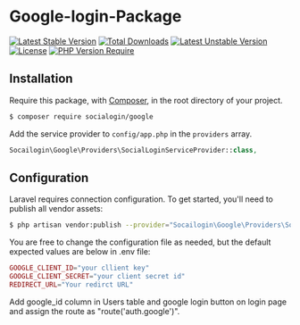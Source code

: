 # Google-login-Package

[![Latest Stable Version](http://poser.pugx.org/phpunit/phpunit/v)](https://packagist.org/packages/phpunit/phpunit) [![Total Downloads](http://poser.pugx.org/phpunit/phpunit/downloads)](https://packagist.org/packages/phpunit/phpunit) [![Latest Unstable Version](http://poser.pugx.org/phpunit/phpunit/v/unstable)](https://packagist.org/packages/phpunit/phpunit) [![License](http://poser.pugx.org/phpunit/phpunit/license)](https://packagist.org/packages/phpunit/phpunit) [![PHP Version Require](http://poser.pugx.org/phpunit/phpunit/require/php)](https://packagist.org/packages/phpunit/phpunit)

## Installation
Require this package, with [Composer](https://packagist.org/), in the root directory of your project.

```bash
$ composer require socialogin/google
```

Add the service provider to `config/app.php` in the `providers` array.

```php
Socailogin\Google\Providers\SocialLoginServiceProvider::class,
```

## Configuration

Laravel requires connection configuration. To get started, you'll need to publish all vendor assets:

```bash
$ php artisan vendor:publish --provider="Socailogin\Google\Providers\SocialLoginServiceProvider"
```

You are free to change the configuration file as needed, but the default expected values are below in .env file:

```php
GOOGLE_CLIENT_ID="your cllient key"
GOOGLE_CLIENT_SECRET="your client secret id" 
REDIRECT_URL="Your redirct URL"
```

Add google_id column in Users table
and google login button on login page and assign the route as "route('auth.google')".

